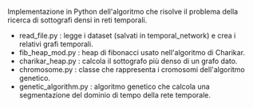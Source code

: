 Implementazione in Python dell'algoritmo che risolve il problema della ricerca di sottografi densi in reti temporali.

- read_file.py : legge i dataset (salvati in temporal_network) e crea i relativi grafi temporali.
- fib_heap_mod.py : heap di fibonacci usato nell'algoritmo di Charikar.
- charikar_heap.py : calcola il sottografo più denso di un grafo dato.
- chromosome.py : classe che rappresenta i cromosomi dell'algoritmo genetico.
- genetic_algorithm.py : algoritmo genetico che calcola una segmentazione del dominio di tempo della rete temporale. 
